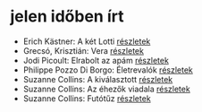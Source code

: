 # jelen időben írt

- Erich Kästner: A két Lotti [részletek](_details/%7Bopf.creator%7D.md#id_1199)
- Grecsó, Krisztián: Vera [részletek](_details/%7Bopf.creator%7D.md#id_1224)
- Jodi Picoult: Elrabolt az apám [részletek](_details/%7Bopf.creator%7D.md#id_349)
- Philippe Pozzo Di Borgo: Életrevalók [részletek](_details/%7Bopf.creator%7D.md#id_1267)
- Suzanne Collins: A kiválasztott [részletek](_details/%7Bopf.creator%7D.md#id_83)
- Suzanne Collins: Az éhezők viadala [részletek](_details/%7Bopf.creator%7D.md#id_81)
- Suzanne Collins: Futótűz [részletek](_details/%7Bopf.creator%7D.md#id_82)
